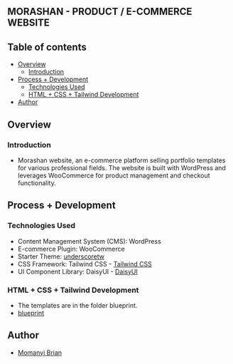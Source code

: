 ## MORASHAN - PRODUCT / E-COMMERCE WEBSITE

## Table of contents

- [Overview](#overview)
    - [Introduction](#introduction)
- [Process + Development](#process-+-development)
    - [Technologies Used](#technologies-used)
    - [HTML + CSS + Tailwind Development](#html-+-css+-tailwind-development)
- [Author](#author)

## Overview

### Introduction
- Morashan website, an e-commerce platform selling portfolio templates for various professional fields. The website is built with WordPress and leverages WooCommerce for product management and checkout functionality.

## Process + Development

### Technologies Used
- Content Management System (CMS): WordPress
- E-commerce Plugin: WooCommerce
- Starter Theme: [underscoretw](https://underscoretw.com/)
- CSS Framework: Tailwind CSS - [Tailwind CSS](https://tailwindcss.com/)
- UI Component Library: DaisyUI - [DaisyUI](https://daisyui.com/)

### HTML + CSS + Tailwind Development
- The templates are in the folder blueprint.
- [blueprint]()

## Author

- [Momanyi Brian](https://portfolio-momanyi-brian.vercel.app)